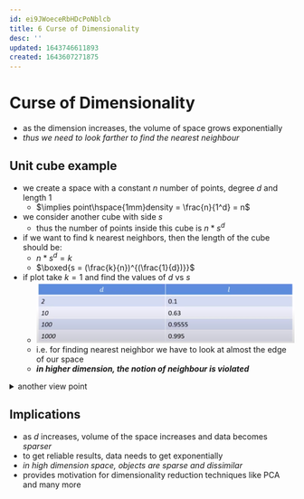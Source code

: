 ```yaml
---
id: ei9JWoeceRbHDcPoNblcb
title: 6 Curse of Dimensionality
desc: ''
updated: 1643746611893
created: 1643607271875
---
```


# Curse of Dimensionality

- as the dimension increases, the volume of space grows exponentially
- *thus we need to look farther to find the nearest neighbour*

## Unit cube example 

- we create a space with a constant $n$ number of points, degree $d$ and length 1
  - $\implies point\hspace{1mm}density = \frac{n}{1^d} = n$
- we consider another cube with side $s$ 
  - thus the number of points inside this cube is $n*s^d$
- if we want to find k nearest neighbors, then the length of the cube should be:
  - $n*s^d = k$
  - $\boxed{s = (\frac{k}{n})^{(\frac{1}{d})}}$
- if plot take $k=1$ and find the values of $d$ vs $s$
  - ![](/assets/images/2022-02-02-01-29-18.png) 
  - i.e. for finding nearest neighbor we have to look at almost the edge of our space
  - **_in higher dimension, the notion of neighbour is violated_**

<details>
<summary>another view point</summary>

- ![](/assets/images/2022-02-02-01-43-31.png)
- [ ] [code](https://github.com/probml/pyprobml/blob/master/scripts/curse_dimensionality_plot.py) 

</details>

## Implications

- as $d$ increases, volume of the space increases and data becomes *sparser*
- to get reliable results, data needs to get exponentially
- *in high dimension space, objects are sparse and dissimilar*
- provides motivation for dimensionality reduction techniques like PCA and many more